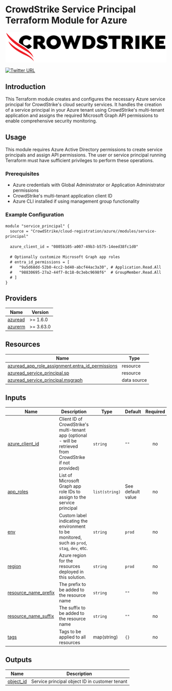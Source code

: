 <!-- BEGIN_TF_DOCS -->
# CrowdStrike Service Principal Terraform Module for Azure

![CrowdStrike Service Principal Terraform Module for Azure](https://raw.githubusercontent.com/CrowdStrike/falconpy/main/docs/asset/cs-logo.png)

[![Twitter URL](https://img.shields.io/twitter/url?label=Follow%20%40CrowdStrike&style=social&url=https%3A%2F%2Ftwitter.com%2FCrowdStrike)](https://twitter.com/CrowdStrike)<br/>

## Introduction

This Terraform module creates and configures the necessary Azure service principal for CrowdStrike's cloud security services. 
It handles the creation of a service principal in your Azure tenant using CrowdStrike's multi-tenant application and assigns the required Microsoft Graph API permissions to enable comprehensive security monitoring.

## Usage

This module requires Azure Active Directory permissions to create service principals and assign API permissions. The user or service principal running Terraform must have sufficient privileges to perform these operations.
### Prerequisites

- Azure credentials with Global Administrator or Application Administrator permissions
- CrowdStrike's multi-tenant application client ID
- Azure CLI installed if using management group functionality

### Example Configuration

```hcl
module "service_principal" {
  source = "CrowdStrike/cloud-registration/azure//modules/service-principal"
  
  azure_client_id = "0805b105-a007-49b3-b575-14eed38fc1d0"
  
  # Optionally customize Microsoft Graph app roles
  # entra_id_permissions = [
  #   "9a5d68dd-52b0-4cc2-bd40-abcf44ac3a30", # Application.Read.All
  #   "98830695-27a2-44f7-8c18-0c3ebc9698f6"  # GroupMember.Read.All
  # ]
}
```

## Providers

| Name | Version |
|------|---------|
| <a name="provider_azuread"></a> [azuread](#provider\_azuread) | >= 1.6.0 |
| <a name="provider_azurerm"></a> [azurerm](#provider\_azurerm) | >= 3.63.0 |

## Resources

| Name | Type |
|------|------|
| [azuread_app_role_assignment.entra_id_permissions](https://registry.terraform.io/providers/hashicorp/azuread/latest/docs/resources/app_role_assignment) | resource |
| [azuread_service_principal.sp](https://registry.terraform.io/providers/hashicorp/azuread/latest/docs/resources/service_principal) | resource |
| [azuread_service_principal.msgraph](https://registry.terraform.io/providers/hashicorp/azuread/latest/docs/data-sources/service_principal) | data source |

## Inputs

| Name                                                                                               | Description                                                                                                 | Type           | Default           | Required |
|----------------------------------------------------------------------------------------------------|-------------------------------------------------------------------------------------------------------------|----------------|-------------------|:--------:|
| <a name="input_azure_client_id"></a> [azure\_client\_id](#input\_azure\_client\_id)                | Client ID of CrowdStrike's multi-tenant app (optional - will be retrieved from CrowdStrike if not provided) | `string`       | `""`              |    no    |
| <a name="input_entra_id_permissions"></a> [app\_roles](#input\_app\_roles)                         | List of Microsoft Graph app role IDs to assign to the service principal                                     | `list(string)` | See default value |    no    |
| <a name="input_env"></a> [env](#input\_env)                                                        | Custom label indicating the environment to be monitored, such as `prod`, `stag`, `dev`, etc.                | `string`       | `prod`            |    no    |
| <a name="input_region"></a> [region](#input\_region)                                               | Azure region for the resources deployed in this solution.                                                   | `string`       | `prod`            |    no    |
| <a name="input_resource_name_prefix"></a> [resource\_name\_prefix](#input\_resource\_name\_prefix) | The prefix to be added to the resource name                                                                 | `string`       | `""`              |    no    |
| <a name="input_resource_name_suffix"></a> [resource\_name\_suffix](#input\_resource\_name\_suffix) | The suffix to be added to the resource name                                                                 | `string`       | `""`              |    no    |
| <a name="input_tags"></a> [tags](#input\_tags)                                                     | Tags to be applied to all resources                                                                         | map(string)    | `{}`              |    no    |

## Outputs

| Name                                                              | Description                                    |
|-------------------------------------------------------------------|------------------------------------------------|
| <a name="output_object_id"></a> [object\_id](#output\_object\_id) | Service principal object ID in customer tenant |

<!-- END_TF_DOCS -->
